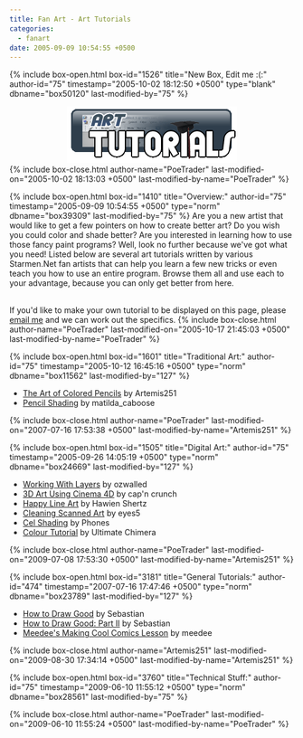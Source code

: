 ```yaml
---
title: Fan Art - Art Tutorials
categories:
  - fanart
date: 2005-09-09 10:54:55 +0500
---
```

{% include box-open.html box-id="1526" title="New Box, Edit me :(:" author-id="75" timestamp="2005-10-02 18:12:50 +0500" type="blank" dbname="box50120" last-modified-by="75" %}
<center><img src="/fanart/tutorials/art_tut.gif" /></center>
{% include box-close.html author-name="PoeTrader" last-modified-on="2005-10-02 18:13:03 +0500" last-modified-by-name="PoeTrader" %}

{% include box-open.html box-id="1410" title="Overview:" author-id="75" timestamp="2005-09-09 10:54:55 +0500" type="norm" dbname="box39309" last-modified-by="75" %}
Are you a new artist that would like to get a few pointers on how to create better art?  Do you wish you could color and shade better?  Are you interested in learning how to use those fancy paint programs?  Well, look no further because we've got what you need!  Listed below are several art tutorials written by various Starmen.Net fan artists that can help you learn a few new tricks or even teach you how to use an entire program.  Browse them all and use each to your advantage, because you can only get better from here.<br /><br />

If you'd like to make your own tutorial to be displayed on this page, please <a href="http://forum.starmen.net/?t=usrinfo&id=75">email me</a> and we can work out the specifics.
{% include box-close.html author-name="PoeTrader" last-modified-on="2005-10-17 21:45:03 +0500" last-modified-by-name="PoeTrader" %}

{% include box-open.html box-id="1601" title="Traditional Art:" author-id="75" timestamp="2005-10-12 16:45:16 +0500" type="norm" dbname="box11562" last-modified-by="127" %}
<ul>
<li><a href="/fanart/tutorials/artemis251/index.php">The Art of Colored Pencils</a> by Artemis251</li>
<li><a href="/fanart/tutorials/caboose/index.php">Pencil Shading</a> by matilda_caboose</li>
</ul>
{% include box-close.html author-name="PoeTrader" last-modified-on="2007-07-16 17:53:38 +0500" last-modified-by-name="Artemis251" %}

{% include box-open.html box-id="1505" title="Digital Art:" author-id="75" timestamp="2005-09-26 14:05:19 +0500" type="norm" dbname="box24669" last-modified-by="127" %}
<ul>
<li><a href="/fanart/tutorials/ozwalled/">Working With Layers</a> by ozwalled</li>
<li><a href="/fanart/tutorials/capncrunch/">3D Art Using Cinema 4D</a> by cap'n crunch</li>
<li><a href="/fanart/tutorials/hawienshertz/">Happy Line Art</a> by Hawien Shertz</li>
<li><a href="/fanart/tutorials/eyes5/">Cleaning Scanned Art</a> by eyes5</li>
<li><a href="/fanart/tutorials/phones/">Cel Shading</a> by Phones</li>
<li><a href="/fanart/tutorials/UltimateChimera/">Colour Tutorial</a> by Ultimate Chimera</li>
</ul>
{% include box-close.html author-name="PoeTrader" last-modified-on="2009-07-08 17:53:30 +0500" last-modified-by-name="Artemis251" %}

{% include box-open.html box-id="3181" title="General Tutorials:" author-id="474" timestamp="2007-07-16 17:47:46 +0500" type="norm" dbname="box23789" last-modified-by="127" %}
<ul>
<li><a href="/fanart/tutorials/sebastian/sebastian.htm">How to Draw Good</a> by Sebastian</li>
<li><a href="/fanart/tutorials/sebastian/sebastian2.htm">How to Draw Good: Part II</a> by Sebastian</li>
<li><a href="/fanart/tutorials/gekko/index.php">Meedee's Making Cool Comics Lesson</a> by meedee</li>
</ul>
{% include box-close.html author-name="Artemis251" last-modified-on="2009-08-30 17:34:14 +0500" last-modified-by-name="Artemis251" %}

{% include box-open.html box-id="3760" title="Technical Stuff:" author-id="75" timestamp="2009-06-10 11:55:12 +0500" type="norm" dbname="box28561" last-modified-by="75" %}

{% include box-close.html author-name="PoeTrader" last-modified-on="2009-06-10 11:55:24 +0500" last-modified-by-name="PoeTrader" %}
